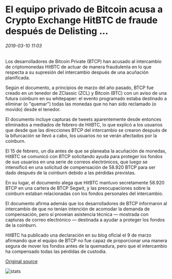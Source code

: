 # El equipo privado de Bitcoin acusa a Crypto Exchange HitBTC de fraude después de Delisting ...

###### 2019-03-10 11:03

Los desarrolladores de Bitcoin Private (BTCP) han acusado al intercambio de criptomonedas HitBTC de actuar de manera fraudulenta en lo que respecta a su supresión del intercambio después de una acuñación planificada.

Según el documento, a principios de marzo del año pasado, BTCP fue creado en un tenedor de ZClassic (ZCL) y Bitcoin (BTC) con un aviso de una futura coinburn en su whitepaper: el evento programado estaba destinado a eliminar (o "quemar") todas las monedas que no han sido reclamado (o movido) desde el tenedor.

El documento incluye capturas de tweets aparentemente desde entonces eliminados a mediados de febrero de HitBTC, lo que explicó a los usuarios que desde que las direcciones BTCP del intercambio se crearon después de la bifurcación se llevó a cabo, los usuarios no se verán afectados por la coinburn.

El 15 de febrero, un día antes de que se planeaba la acuñación de monedas, HitBTC se comunicó con BTCP solicitando ayuda para proteger los fondos de sus usuarios en una serie de correos electrónicos, que luego se intensificó en una solicitud de compensación de 58.920 BTCP para ser dado después de la coinburn debido a las pérdidas previstas.

En su lugar, el documento alega que HitBTC mantuvo secretamente 58.920 BTCP en una cartera de BTCP Segwit, y las preocupaciones sobre la coinburn estaban relacionadas con los fondos personales del intercambio.

El documento afirma además que los desarrolladores de BTCP informaron al intercambio de que no tenían intención de acomodar la demanda de compensación, pero sí proveían asistencia técnica — mostrada con capturas de correo electrónico — destinada a ayudar a proteger los fondos de la coinburn.

HitBTC ha publicado una declaración en su blog oficial el 9 de marzo afirmando que el equipo de BTCP no fue capaz de proporcionar una manera segura de mover los fondos antes de la quemadura, pero que el intercambio ha compensado todas las pérdidas de custodia.

[Original source](https://cointelegraph.com/news/bitcoin-private-team-accuses-crypto-exchange-hitbtc-of-fraud-after-delisting)

![stats](https://c.statcounter.com/11760860/0/a89fa40b/1/ "stats")